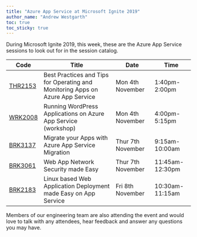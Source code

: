 ```yaml
---
title: "Azure App Service at Microsoft Ignite 2019"
author_name: "Andrew Westgarth"
toc: true
toc_sticky: true
---
```


During Microsoft Ignite 2019, this week, these are the Azure App Service sessions to look out for in the session catalog.

| Code | Title | Date | Time |
|------|-------|------|------|
| [THR2153](https://myignite.techcommunity.microsoft.com/sessions/83967) | Best Practices and Tips for Operating and Monitoring Apps on Azure App Service | Mon 4th November | 1:40pm-2:00pm|
| [WRK2008](https://myignite.techcommunity.microsoft.com/sessions/83868) | Running WordPress Applications on Azure App Service (workshop)|Mon 4th November | 4:00pm-5:15pm |
| [BRK3137](https://myignite.techcommunity.microsoft.com/sessions/82925) | Migrate your Apps with Azure App Service Migration | Thur 7th November | 9:15am-10:00am |
| [BRK3061](https://myignite.techcommunity.microsoft.com/sessions/81601) | Web App Network Security made Easy | Thur 7th November | 11:45am-12:30pm |
| [BRK2183](https://myignite.techcommunity.microsoft.com/sessions/81602) | Linux based Web Application Deployment made Easy on App Service | Fri 8th November | 10:30am-11:15am |

Members of our engineering team are also attending the event and would love to talk with any attendees, hear feedback and answer any questions you may have.
